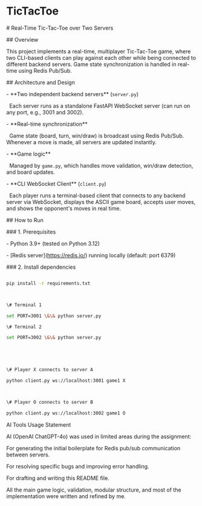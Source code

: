 # TicTacToe



\# Real-Time Tic-Tac-Toe over Two Servers



\## Overview



This project implements a real-time, multiplayer Tic-Tac-Toe game, where two CLI-based clients can play against each other while being connected to different backend servers. Game state synchronization is handled in real-time using Redis Pub/Sub.



\## Architecture and Design



\- \*\*Two independent backend servers\*\* (`server.py`)  

&nbsp; Each server runs as a standalone FastAPI WebSocket server (can run on any port, e.g., 3001 and 3002).



\- \*\*Real-time synchronization\*\*  

&nbsp; Game state (board, turn, win/draw) is broadcast using Redis Pub/Sub. Whenever a move is made, all servers are updated instantly.



\- \*\*Game logic\*\*  

&nbsp; Managed by `game.py`, which handles move validation, win/draw detection, and board updates.



\- \*\*CLI WebSocket Client\*\* (`client.py`)  

&nbsp; Each player runs a terminal-based client that connects to any backend server via WebSocket, displays the ASCII game board, accepts user moves, and shows the opponent's moves in real time.



\## How to Run



\### 1. Prerequisites



\- Python 3.9+ (tested on Python 3.12)

\- \[Redis server](https://redis.io/) running locally (default: port 6379)



\### 2. Install dependencies



```bash

pip install -r requirements.txt



\# Terminal 1

set PORT=3001 \&\& python server.py

\# Terminal 2

set PORT=3002 \&\& python server.py





\# Player X connects to server A

python client.py ws://localhost:3001 game1 X



\# Player O connects to server B

python client.py ws://localhost:3002 game1 O

```



AI Tools Usage Statement

AI (OpenAI ChatGPT-4o) was used in limited areas during the assignment:



For generating the initial boilerplate for Redis pub/sub communication between servers.



For resolving specific bugs and improving error handling.



For drafting and writing this README file.



All the main game logic, validation, modular structure, and most of the implementation were written and refined by me.

